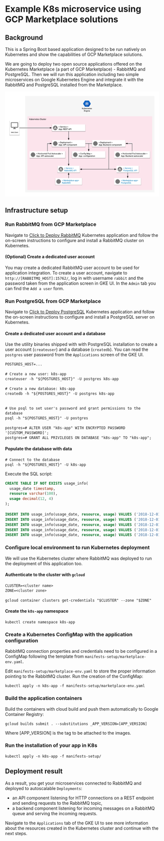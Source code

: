 # Example K8s microservice using GCP Marketplace solutions

## Background

This is a Spring Boot based application designed to be run natively on Kubernetes
and show the capabilities of GCP Marketplace solutions.

We are going to deploy two open source applications offered on the Kubernetes Marketplace
(a part of GCP Marketplace) - RabbitMQ and PostgreSQL. Then we will run this application
including two simple microservices on Google Kubernetes Engine and integrate it with the
RabbitMQ and PostgreSQL installed from the Marketplace.

![Architecture diagram](resources/app-diagram.png)

## Infrastructure setup

### Run RabbitMQ from GCP Marketplace

Navigate to [Click to Deploy RabbitMQ](https://console.cloud.google.com/marketplace/details/google/rabbitmq)
Kubernetes application and follow the on-screen instructions to configure and install 
a RabbitMQ cluster on Kubernetes.

#### (Optional) Create a dedicated user account

You may create a dedicated RabbitMQ user account to be used for application integration.
To create a user account, navigate to `http://[RABBITMQ_HOST]:15762/`, log in with username
`rabbit` and the password taken from the application screen in GKE UI. In the `Admin` tab
you can find the `Add a user` form.

### Run PostgreSQL from GCP Marketplace

Navigate to [Click to Deploy PostgreSQL](https://console.cloud.google.com/marketplace/details/google/postgresql)
Kubernetes application and follow the on-screen instructions to configure and install 
a PostgreSQL server on Kubernetes.

#### Create a dedicated user account and a database

Use the utility binaries shipped with with PostgreSQL installation to create
a user account (`createuser`) and a database (`createdb`). You can read the
`postgres` user password from the `Applications` screen of the GKE UI.

```shell
POSTGRES_HOST=...

# Create a new user: k8s-app
createuser -h "${POSTGRES_HOST}" -U postgres k8s-app

# Create a new database: k8s-app
createdb -h "${POSTGRES_HOST}" -U postgres k8s-app


# Use psql to set user's password and grant permissions to the database
psql -h "${POSTGRES_HOST}" -U postgres

postgres=# ALTER USER "k8s-app" WITH ENCRYPTED PASSWORD '[CUSTOM_PASSWORD]';
postgres=# GRANT ALL PRIVILEGES ON DATABASE "k8s-app" TO "k8s-app";
```

#### Populate the database with data

```shell
# Connect to the database
psql -h "${POSTGRES_HOST}" -U k8s-app

```

Execute the SQL script:

```sql
CREATE TABLE IF NOT EXISTS usage_info(
  usage_date timestamp,
  resource varchar(100),
  usage decimal(12, 4)
);
          
INSERT INTO usage_info(usage_date, resource, usage) VALUES ('2018-12-01 10:00:00', 'cluster1', 20.213);
INSERT INTO usage_info(usage_date, resource, usage) VALUES ('2018-12-01 10:01:00', 'cluster1', 121.3);
INSERT INTO usage_info(usage_date, resource, usage) VALUES ('2018-12-01 10:02:00', 'cluster1', 19.1233);
INSERT INTO usage_info(usage_date, resource, usage) VALUES ('2018-12-01 10:02:00', 'cluster2', 1.3212);
INSERT INTO usage_info(usage_date, resource, usage) VALUES ('2018-12-01 10:03:00', 'cluster2', 10);
```

### Configure local environment to run Kubernetes deployment

We will use the Kubernetes cluster where RabbitMQ was deployed to run the deployment
of this application too. 

#### Authenticate to the cluster with `gcloud`

```shell
CLUSTER=<cluster name>
ZONE=<cluster zone>

gcloud container clusters get-credentials "$CLUSTER" --zone "$ZONE"
```

#### Create the `k8s-app` namespace

```shell
kubectl create namespace k8s-app
``` 

### Create a Kubernetes ConfigMap with the application configuration

RabbitMQ connection properties and credentials need to be configured in a ConfigMap
following the template from `manifests-setup/marketplace-env.yaml`.

Edit `manifests-setup/marketplace-env.yaml` to store the proper information
pointing to the RabbitMQ cluster. Run the creation of the ConfigMap:

```shell
kubectl apply -n k8s-app -f manifests-setup/marketplace-env.yaml
```

### Build the application containers

Build the containers with cloud build and push them automatically to Google Container Registry:

```shell
gcloud builds submit . --substitutions _APP_VERSION=[APP_VERSION]
```

Where [APP_VERSION] is the tag to be attached to the images.

### Run the installation of your app in K8s

```shell
kubectl apply -n k8s-app -f manifests-setup/
```

## Deployment result

As a result, you get your microservices connected to RabbitMQ and deployed to
autoscalable `Deployments`:
- an API component listening for HTTP connections on a REST endpoint and sending
  requests to the RabbitMQ topic,
- a backend component listening for incoming messages on a RabbitMQ queue and
  serving the incoming requests.
  
Navigate to the `Applications` tab of the GKE UI to see more information about
the resources created in the Kubernetes cluster and continue with the next steps.